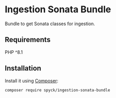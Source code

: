 # Ingestion Sonata Bundle

Bundle to get Sonata classes for ingestion. 

## Requirements
PHP ^8.1

## Installation
Install it using [Composer](https://getcomposer.org/):

```sh
composer require spyck/ingestion-sonata-bundle
```
